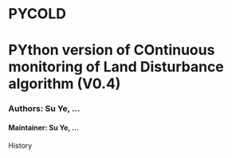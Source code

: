# PYCOLD

# PYthon version of COntinuous monitoring of Land Disturbance algorithm (V0.4)
### Authors: Su Ye, ...
#### Maintainer: Su Ye, ...
History

